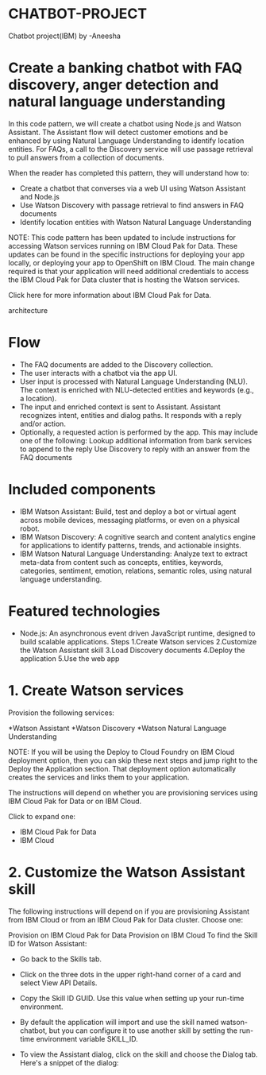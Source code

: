 # CHATBOT-PROJECT
Chatbot project(IBM)
by -Aneesha
# Create a banking chatbot with FAQ discovery, anger detection and natural language understanding
In this code pattern, we will create a chatbot using Node.js and Watson Assistant. The Assistant flow will detect customer emotions and be enhanced by using Natural Language Understanding to identify location entities. For FAQs, a call to the Discovery service will use passage retrieval to pull answers from a collection of documents.

When the reader has completed this pattern, they will understand how to:

* Create a chatbot that converses via a web UI using Watson Assistant and Node.js
* Use Watson Discovery with passage retrieval to find answers in FAQ documents
* Identify location entities with Watson Natural Language Understanding

NOTE: This code pattern has been updated to include instructions for accessing Watson services running on IBM Cloud Pak for Data. These updates can be found in the specific instructions for deploying your app locally, or deploying your app to OpenShift on IBM Cloud. The main change required is that your application will need additional credentials to access the IBM Cloud Pak for Data cluster that is hosting the Watson services.

Click here for more information about IBM Cloud Pak for Data.

architecture

# Flow
* The FAQ documents are added to the Discovery collection.
* The user interacts with a chatbot via the app UI.
* User input is processed with Natural Language Understanding (NLU). The context is enriched with NLU-detected entities and keywords (e.g., a location).
* The input and enriched context is sent to Assistant. Assistant recognizes intent, entities and dialog paths. It responds with a reply and/or action.
* Optionally, a requested action is performed by the app. This may include one of the following:
     Lookup additional information from bank services to append to the reply
     Use Discovery to reply with an answer from the FAQ documents
  
# Included components
* IBM Watson Assistant: Build, test and deploy a bot or virtual agent across mobile devices, messaging platforms, or even on a physical robot.
* IBM Watson Discovery: A cognitive search and content analytics engine for applications to identify patterns, trends, and actionable insights.
* IBM Watson Natural Language Understanding: Analyze text to extract meta-data from content such as concepts, entities, keywords, categories, sentiment, emotion, relations, semantic roles, using natural language 
  understanding.
  
# Featured technologies
* Node.js: An asynchronous event driven JavaScript runtime, designed to build scalable applications.
Steps
1.Create Watson services
2.Customize the Watson Assistant skill
3.Load Discovery documents
4.Deploy the application
5.Use the web app
  
# 1. Create Watson services
Provision the following services:

*Watson Assistant
*Watson Discovery
*Watson Natural Language Understanding

NOTE: If you will be using the Deploy to Cloud Foundry on IBM Cloud deployment option, then you can skip these next steps and jump right to the Deploy the Application section. That deployment option automatically creates the services and links them to your application.

The instructions will depend on whether you are provisioning services using IBM Cloud Pak for Data or on IBM Cloud.

Click to expand one:

* IBM Cloud Pak for Data
* IBM Cloud

# 2. Customize the Watson Assistant skill
The following instructions will depend on if you are provisioning Assistant from IBM Cloud or from an IBM Cloud Pak for Data cluster. Choose one:

Provision on IBM Cloud Pak for Data
Provision on IBM Cloud
To find the Skill ID for Watson Assistant:

* Go back to the Skills tab.

* Click on the three dots in the upper right-hand corner of a card and select View API Details.

* Copy the Skill ID GUID. Use this value when setting up your run-time environment.

* By default the application will import and use the skill named watson-chatbot, but you can configure it to use another skill by setting the run-time environment variable SKILL_ID.
  
* To view the Assistant dialog, click on the skill and choose the Dialog tab. Here's a snippet of the dialog:

